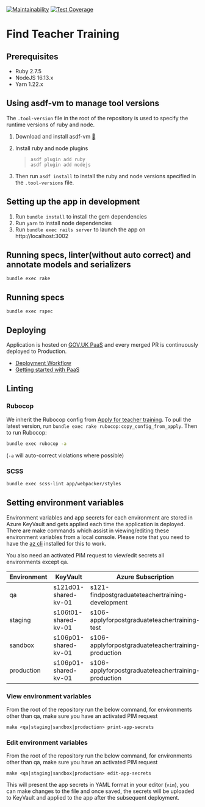 [![Maintainability](https://api.codeclimate.com/v1/badges/f97679a5f6ddaa3f8981/maintainability)](https://codeclimate.com/github/DFE-Digital/find-teacher-training/maintainability)
[![Test Coverage](https://api.codeclimate.com/v1/badges/f97679a5f6ddaa3f8981/test_coverage)](https://codeclimate.com/github/DFE-Digital/find-teacher-training/test_coverage)

# Find Teacher Training

## Prerequisites

- Ruby 2.7.5
- NodeJS 16.13.x
- Yarn 1.22.x

## Using asdf-vm to manage tool versions

The `.tool-version` file in the root of the repository is used to specify the runtime versions of ruby and node.
1. Download and install asdf-vm [🔗](https://asdf-vm.com/#/core-manage-asdf)
2. Install ruby and node plugins

    >```
    > asdf plugin add ruby
    > asdf plugin add nodejs
    >```

3. Then run `asdf install` to install the ruby and node versions specified in the `.tool-versions` file.

## Setting up the app in development

1. Run `bundle install` to install the gem dependencies
2. Run `yarn` to install node dependencies
3. Run `bundle exec rails server` to launch the app on http://localhost:3002

## Running specs, linter(without auto correct) and annotate models and serializers

```
bundle exec rake
```

## Running specs

```
bundle exec rspec
```

## Deploying

Application is hosted on [GOV.UK PaaS](https://www.cloud.service.gov.uk) and every merged PR is continuously deployed to Production.
- [Deployment Workflow](/docs/deployment.md)
- [Getting started with PaaS](/docs/paas.md)

## Linting

### Rubocop

We inherit the Rubocop config from [Apply for teacher training](https://github.com/DFE-Digital/apply-for-teacher-training).
To pull the latest version, run `bundle exec rake rubocop:copy_config_from_apply`. Then to run Rubocop:

```bash
bundle exec rubocop -a
```

(`-a` will auto-correct violations where possible)

### SCSS

```bash
bundle exec scss-lint app/webpacker/styles
```

## Setting environment variables

Environment variables and app secrets for each environment are stored in Azure KeyVault and gets applied each time the application is deployed. There are make commands which assist in viewing/editing these environment variables from a local console.
Please note that you need to have the [az cli](https://docs.microsoft.com/en-us/cli/azure/install-azure-cli) installed for this to work.

You also need an activated PIM request to view/edit secrets all environments except qa.

Environment | KeyVault             | Azure Subscription
----------- | -------------------- | ------ |
qa          | s121d01-shared-kv-01 | s121-findpostgraduateteachertraining-development
staging     | s106t01-shared-kv-01 | s106-applyforpostgraduateteachertraining-test
sandbox     | s106p01-shared-kv-01 | s106-applyforpostgraduateteachertraining-production
production  | s106p01-shared-kv-01 | s106-applyforpostgraduateteachertraining-production

### View environment variables

From the root of the repository run the below command, for environments other than qa, make sure you have an activated PIM request
```
make <qa|staging|sandbox|production> print-app-secrets
```

### Edit environment variables
From the root of the repository run the below command, for environments other than qa, make sure you have an activated PIM request
```
make <qa|staging|sandbox|production> edit-app-secrets
```
This will present the app secrets in YAML format in your editor (`vim`), you can make changes to the file and once saved, the secrets will be uploaded to KeyVault and applied to the app after the subsequent deployment.
